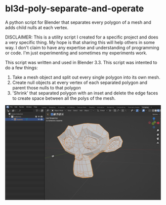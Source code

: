 # bl3d-poly-separate-and-operate

A python script for Blender that separates every polygon of a mesh and adds child nulls at each vertex.

DISCLAIMER: This is a utility script I created for a specific project and does a very specific thing. My hope is that sharing this will help others in some way. I don't claim to have any expertise and understanding of programming or code. I'm just experimenting and sometimes my experiments work.

This script was written and used in Blender 3.3. This script was intented to do a few things:

1) Take a mesh object and split out every single polygon into its own mesh.
2) Create null objects at every vertex of each separated polygon and parent those nulls to that polygon
3) 'Shrink' that separated polygon with an inset and delete the edge faces to create space between all the polys of the mesh. 

![](bl_poly_sep.gif)
